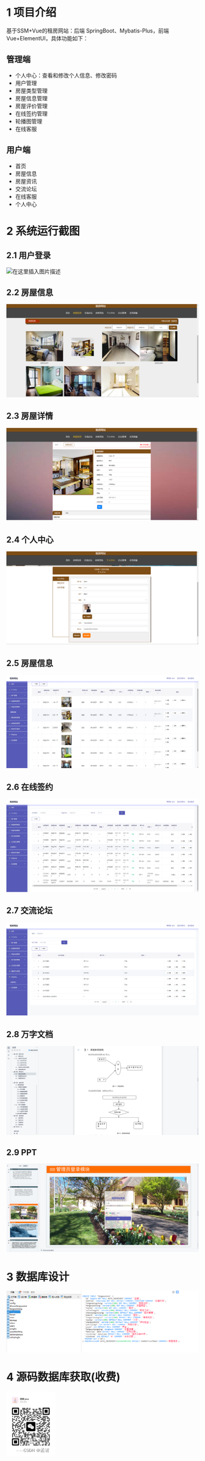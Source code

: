 # 1 项目介绍
基于SSM+Vue的租房网站：后端 SpringBoot、Mybatis-Plus，前端Vue+ElementUI，具体功能如下：
## 管理端
- 个人中心：查看和修改个人信息、修改密码
- 用户管理
- 房屋类型管理
- 房屋信息管理
- 房屋评价管理
- 在线签约管理
- 轮播图管理
- 在线客服
## 用户端
- 首页
- 房屋信息
- 房屋资讯
- 交流论坛
- 在线客服
- 个人中心
# 2 系统运行截图
## 2.1 用户登录
![在这里插入图片描述](images/01.png)
## 2.2 房屋信息
![在这里插入图片描述](images/02.png)
## 2.3 房屋详情
![在这里插入图片描述](images/03.png)
## 2.4 个人中心
![在这里插入图片描述](images/04.png)
## 2.5 房屋信息
![在这里插入图片描述](images/05.png)
## 2.6 在线签约
![在这里插入图片描述](images/06.png)
## 2.7 交流论坛
![在这里插入图片描述](images/07.png)
## 2.8 万字文档
![在这里插入图片描述](images/08.png)
## 2.9 PPT
![在这里插入图片描述](images/09.png)
# 3 数据库设计
![在这里插入图片描述](images/10.png)
# 4 源码数据库获取(收费)
![在这里插入图片描述](images/11.png)
